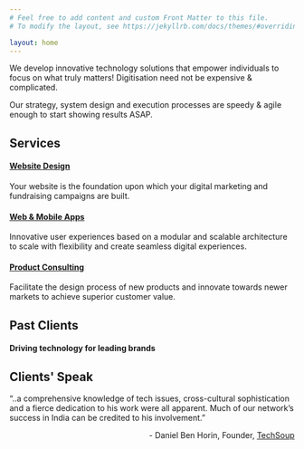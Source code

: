 ```yaml
---
# Feel free to add content and custom Front Matter to this file.
# To modify the layout, see https://jekyllrb.com/docs/themes/#overriding-theme-defaults

layout: home
---
```


We develop innovative technology solutions that empower individuals to focus on what truly matters!
Digitisation need not be expensive & complicated.

Our strategy, system design and execution processes are speedy & agile enough to start showing results ASAP.

## Services

#### [Website Design](https://digisarathi.com/website-design/)

Your website is the foundation upon which your digital marketing and fundraising campaigns are built.

#### [Web &amp; Mobile Apps](https://digisarathi.com/web-mobile-apps/)

 Innovative user experiences based on a modular and scalable architecture to scale with
 flexibility and create seamless digital experiences.

#### [Product Consulting](https://digisarathi.com/product-consulting/)

 Facilitate the design process of new products and innovate towards newer markets to
 achieve superior customer value.


## Past Clients
#### Driving technology for leading brands


## Clients' Speak

 “..a comprehensive knowledge of tech issues, cross-cultural sophistication and a fierce
 dedication to his work were all apparent. Much of our network’s success in India can be
 credited to his involvement.”
<p style="text-align:right">
    - Daniel Ben Horin, Founder, <a href="https://www.techsoup.org/" target="_blank" rel="noopener noreferrer">TechSoup</a>
</p>
